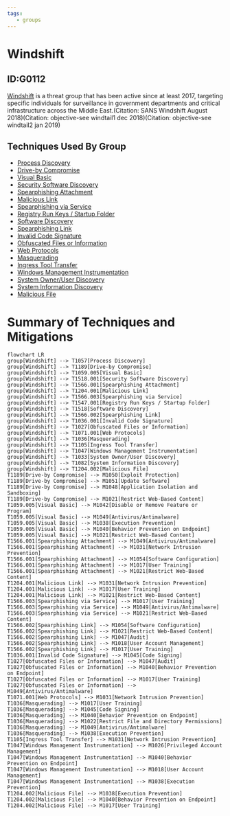```yaml
---
tags:
   - groups
---
```

# Windshift
## ID:G0112
[Windshift](/mitre/groups/G0112) is a threat group that has been active since at least 2017, targeting specific individuals for surveillance in government departments and critical infrastructure across the Middle East.(Citation: SANS Windshift August 2018)(Citation: objective-see windtail1 dec 2018)(Citation: objective-see windtail2 jan 2019)
## Techniques Used By Group
* [Process Discovery](techniques/T1057)
* [Drive-by Compromise](techniques/T1189)
* [Visual Basic](techniques/T1059/005)
* [Security Software Discovery](techniques/T1518/001)
* [Spearphishing Attachment](techniques/T1566/001)
* [Malicious Link](techniques/T1204/001)
* [Spearphishing via Service](techniques/T1566/003)
* [Registry Run Keys / Startup Folder](techniques/T1547/001)
* [Software Discovery](techniques/T1518)
* [Spearphishing Link](techniques/T1566/002)
* [Invalid Code Signature](techniques/T1036/001)
* [Obfuscated Files or Information](techniques/T1027)
* [Web Protocols](techniques/T1071/001)
* [Masquerading](techniques/T1036)
* [Ingress Tool Transfer](techniques/T1105)
* [Windows Management Instrumentation](techniques/T1047)
* [System Owner/User Discovery](techniques/T1033)
* [System Information Discovery](techniques/T1082)
* [Malicious File](techniques/T1204/002)

# Summary of Techniques and Mitigations
```mermaid
flowchart LR
group[Windshift] --> T1057[Process Discovery]
group[Windshift] --> T1189[Drive-by Compromise]
group[Windshift] --> T1059.005[Visual Basic]
group[Windshift] --> T1518.001[Security Software Discovery]
group[Windshift] --> T1566.001[Spearphishing Attachment]
group[Windshift] --> T1204.001[Malicious Link]
group[Windshift] --> T1566.003[Spearphishing via Service]
group[Windshift] --> T1547.001[Registry Run Keys / Startup Folder]
group[Windshift] --> T1518[Software Discovery]
group[Windshift] --> T1566.002[Spearphishing Link]
group[Windshift] --> T1036.001[Invalid Code Signature]
group[Windshift] --> T1027[Obfuscated Files or Information]
group[Windshift] --> T1071.001[Web Protocols]
group[Windshift] --> T1036[Masquerading]
group[Windshift] --> T1105[Ingress Tool Transfer]
group[Windshift] --> T1047[Windows Management Instrumentation]
group[Windshift] --> T1033[System Owner/User Discovery]
group[Windshift] --> T1082[System Information Discovery]
group[Windshift] --> T1204.002[Malicious File]
T1189[Drive-by Compromise] --> M1050[Exploit Protection]
T1189[Drive-by Compromise] --> M1051[Update Software]
T1189[Drive-by Compromise] --> M1048[Application Isolation and Sandboxing]
T1189[Drive-by Compromise] --> M1021[Restrict Web-Based Content]
T1059.005[Visual Basic] --> M1042[Disable or Remove Feature or Program]
T1059.005[Visual Basic] --> M1049[Antivirus/Antimalware]
T1059.005[Visual Basic] --> M1038[Execution Prevention]
T1059.005[Visual Basic] --> M1040[Behavior Prevention on Endpoint]
T1059.005[Visual Basic] --> M1021[Restrict Web-Based Content]
T1566.001[Spearphishing Attachment] --> M1049[Antivirus/Antimalware]
T1566.001[Spearphishing Attachment] --> M1031[Network Intrusion Prevention]
T1566.001[Spearphishing Attachment] --> M1054[Software Configuration]
T1566.001[Spearphishing Attachment] --> M1017[User Training]
T1566.001[Spearphishing Attachment] --> M1021[Restrict Web-Based Content]
T1204.001[Malicious Link] --> M1031[Network Intrusion Prevention]
T1204.001[Malicious Link] --> M1017[User Training]
T1204.001[Malicious Link] --> M1021[Restrict Web-Based Content]
T1566.003[Spearphishing via Service] --> M1017[User Training]
T1566.003[Spearphishing via Service] --> M1049[Antivirus/Antimalware]
T1566.003[Spearphishing via Service] --> M1021[Restrict Web-Based Content]
T1566.002[Spearphishing Link] --> M1054[Software Configuration]
T1566.002[Spearphishing Link] --> M1021[Restrict Web-Based Content]
T1566.002[Spearphishing Link] --> M1047[Audit]
T1566.002[Spearphishing Link] --> M1018[User Account Management]
T1566.002[Spearphishing Link] --> M1017[User Training]
T1036.001[Invalid Code Signature] --> M1045[Code Signing]
T1027[Obfuscated Files or Information] --> M1047[Audit]
T1027[Obfuscated Files or Information] --> M1040[Behavior Prevention on Endpoint]
T1027[Obfuscated Files or Information] --> M1017[User Training]
T1027[Obfuscated Files or Information] --> M1049[Antivirus/Antimalware]
T1071.001[Web Protocols] --> M1031[Network Intrusion Prevention]
T1036[Masquerading] --> M1017[User Training]
T1036[Masquerading] --> M1045[Code Signing]
T1036[Masquerading] --> M1040[Behavior Prevention on Endpoint]
T1036[Masquerading] --> M1022[Restrict File and Directory Permissions]
T1036[Masquerading] --> M1049[Antivirus/Antimalware]
T1036[Masquerading] --> M1038[Execution Prevention]
T1105[Ingress Tool Transfer] --> M1031[Network Intrusion Prevention]
T1047[Windows Management Instrumentation] --> M1026[Privileged Account Management]
T1047[Windows Management Instrumentation] --> M1040[Behavior Prevention on Endpoint]
T1047[Windows Management Instrumentation] --> M1018[User Account Management]
T1047[Windows Management Instrumentation] --> M1038[Execution Prevention]
T1204.002[Malicious File] --> M1038[Execution Prevention]
T1204.002[Malicious File] --> M1040[Behavior Prevention on Endpoint]
T1204.002[Malicious File] --> M1017[User Training]
```